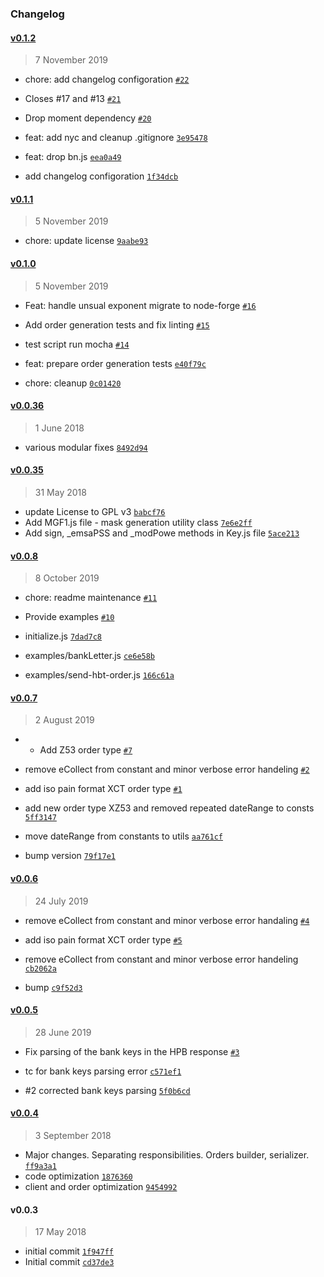 ### Changelog

#### [v0.1.2](https://github.com/eCollect/node-ebics-client/compare/v0.1.1...v0.1.2)

> 7 November 2019

- chore: add changelog configoration [`#22`](https://github.com/eCollect/node-ebics-client/pull/22)
- Closes #17 and #13  [`#21`](https://github.com/eCollect/node-ebics-client/pull/21)
- Drop moment dependency [`#20`](https://github.com/eCollect/node-ebics-client/pull/20)

- feat: add nyc and cleanup .gitignore [`3e95478`](https://github.com/eCollect/node-ebics-client/commit/3e95478b3be719c86f32c7df10c42e46b7518669)
- feat: drop bn.js [`eea0a49`](https://github.com/eCollect/node-ebics-client/commit/eea0a49130e30c123b110120c69d7b7c19fd12ba)
- add changelog configoration [`1f34dcb`](https://github.com/eCollect/node-ebics-client/commit/1f34dcbfb6e0febbb93d5356fa36ac57d697a990)

#### [v0.1.1](https://github.com/eCollect/node-ebics-client/compare/v0.1.0...v0.1.1)

> 5 November 2019

- chore: update license [`9aabe93`](https://github.com/eCollect/node-ebics-client/commit/9aabe933e91b506ea38820b952ce8e5e58b4c2ff)

#### [v0.1.0](https://github.com/eCollect/node-ebics-client/compare/v0.0.8...v0.1.0)

> 5 November 2019

- Feat: handle unsual exponent migrate to node-forge [`#16`](https://github.com/eCollect/node-ebics-client/pull/16)
- Add order generation tests and fix linting [`#15`](https://github.com/eCollect/node-ebics-client/pull/15)
- test script run mocha [`#14`](https://github.com/eCollect/node-ebics-client/pull/14)

- feat: prepare order generation tests [`e40f79c`](https://github.com/eCollect/node-ebics-client/commit/e40f79cee68a194272c93f07e763175b213a77a1)
- chore: cleanup [`0c01420`](https://github.com/eCollect/node-ebics-client/commit/0c01420c1e14992a4169098ccd47cd196b899f06)

#### [v0.0.36](https://github.com/eCollect/node-ebics-client/compare/v0.0.35...v0.0.36)

> 1 June 2018

- various modular fixes [`8492d94`](https://github.com/eCollect/node-ebics-client/commit/8492d940542f61b17aa3a2da7de23f6539ffaad5)

#### [v0.0.35](https://github.com/eCollect/node-ebics-client/compare/v0.0.3...v0.0.35)

> 31 May 2018

- update License to GPL v3 [`babcf76`](https://github.com/eCollect/node-ebics-client/commit/babcf76b61af6eb737ab291a301e71bb84621820)
- Add MGF1.js file - mask generation utility class [`7e6e2ff`](https://github.com/eCollect/node-ebics-client/commit/7e6e2ff142688b0c453369fa7137b49e8b89cd81)
- Add sign, _emsaPSS and _modPowe methods in Key.js file [`5ace213`](https://github.com/eCollect/node-ebics-client/commit/5ace2137231af9a3563ab31fa0f70fbdf4b148cb)

#### [v0.0.8](https://github.com/eCollect/node-ebics-client/compare/v0.0.7...v0.0.8)

> 8 October 2019

- chore: readme maintenance [`#11`](https://github.com/eCollect/node-ebics-client/pull/11)
- Provide examples [`#10`](https://github.com/eCollect/node-ebics-client/pull/10)

- initialize.js [`7dad7c8`](https://github.com/eCollect/node-ebics-client/commit/7dad7c878722be94e03808cef3af38d34019c623)
- examples/bankLetter.js [`ce6e58b`](https://github.com/eCollect/node-ebics-client/commit/ce6e58b3f33017967e5b26fe15a2c435012b8af6)
- examples/send-hbt-order.js [`166c61a`](https://github.com/eCollect/node-ebics-client/commit/166c61aec4a247d923de82278271ec02cbef815f)

#### [v0.0.7](https://github.com/eCollect/node-ebics-client/compare/v0.0.6...v0.0.7)

> 2 August 2019

- * Add Z53 order type [`#7`](https://github.com/eCollect/node-ebics-client/pull/7)
- remove eCollect from constant and minor verbose error handeling [`#2`](https://github.com/eCollect/node-ebics-client/pull/2)
- add iso pain format XCT order type [`#1`](https://github.com/eCollect/node-ebics-client/pull/1)

- add new order type XZ53 and removed repeated dateRange to consts [`5ff3147`](https://github.com/eCollect/node-ebics-client/commit/5ff314712443c4c8465f46292b010cfedfed8c2e)
- move dateRange from constants to utils [`aa761cf`](https://github.com/eCollect/node-ebics-client/commit/aa761cf7ad87a271d6e6d9eed40e04eb4376f6c5)
- bump version [`79f17e1`](https://github.com/eCollect/node-ebics-client/commit/79f17e14045d121c9505eb3118967f5f88ae79e2)

#### [v0.0.6](https://github.com/eCollect/node-ebics-client/compare/v0.0.5...v0.0.6)

> 24 July 2019

- remove eCollect from constant and minor verbose error handaling [`#4`](https://github.com/eCollect/node-ebics-client/pull/4)
- add iso pain format XCT order type [`#5`](https://github.com/eCollect/node-ebics-client/pull/5)

- remove eCollect from constant and minor verbose error handeling [`cb2062a`](https://github.com/eCollect/node-ebics-client/commit/cb2062ae2fbd8e8881de26561efddad1f272e065)
- bump [`c9f52d3`](https://github.com/eCollect/node-ebics-client/commit/c9f52d3bd99b9f8761652365b217d9580fa34632)

#### [v0.0.5](https://github.com/eCollect/node-ebics-client/compare/v0.0.4...v0.0.5)

> 28 June 2019

- Fix parsing of the bank keys in the HPB response [`#3`](https://github.com/eCollect/node-ebics-client/pull/3)

- tc for bank keys parsing error [`c571ef1`](https://github.com/eCollect/node-ebics-client/commit/c571ef181bca2e0cbec70bc6df53c706acd6c829)
- #2 corrected bank keys parsing [`5f0b6cd`](https://github.com/eCollect/node-ebics-client/commit/5f0b6cd3747c4613920d2f71f3c04ce13225d397)

#### [v0.0.4](https://github.com/eCollect/node-ebics-client/compare/v0.0.36...v0.0.4)

> 3 September 2018

- Major changes. Separating responsibilities. Orders builder, serializer. [`ff9a3a1`](https://github.com/eCollect/node-ebics-client/commit/ff9a3a16b47d0a25674134c875bfd651995837e4)
- code optimization [`1876360`](https://github.com/eCollect/node-ebics-client/commit/187636019c290d757aca77d4c14fb4f2519acd38)
- client and order optimization [`9454992`](https://github.com/eCollect/node-ebics-client/commit/945499290a8698aed504b573019de2c23148006a)

#### v0.0.3

> 17 May 2018

- initial commit [`1f947ff`](https://github.com/eCollect/node-ebics-client/commit/1f947ff1480c522f89fa1f547581b55e2378d920)
- Initial commit [`cd37de3`](https://github.com/eCollect/node-ebics-client/commit/cd37de3895e32a61798c79ce3a6447e2f269019d)
